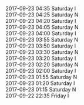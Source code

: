 2017-09-23 04:35 Saturday  I  
2017-09-23 04:25 Saturday  N  
2017-09-23 04:20 Saturday  I  
2017-09-23 04:05 Saturday  N  
2017-09-23 04:00 Saturday  I  
2017-09-23 03:55 Saturday  N  
2017-09-23 03:50 Saturday  I  
2017-09-23 03:30 Saturday  N  
2017-09-23 03:20 Saturday  I  
2017-09-23 02:20 Saturday  N  
2017-09-23 02:00 Saturday  I  
2017-09-23 01:55 Saturday  N  
2017-09-23 01:20 Saturday  I  
2017-09-23 01:15 Saturday  N  
2017-09-22 22:35 Friday  I  
